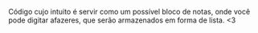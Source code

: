 Código cujo intuito é servir como um possível bloco de notas, onde você pode digitar afazeres, que serão armazenados em forma de lista. <3
